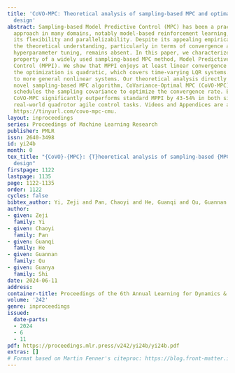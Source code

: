 ```yaml
---
title: 'CoVO-MPC: Theoretical analysis of sampling-based MPC and optimal covariance
  design'
abstract: Sampling-based Model Predictive Control (MPC) has been a practical and effective
  approach in many domains, notably model-based reinforcement learning, thanks to
  its flexibility and parallelizability. Despite its appealing empirical performance,
  the theoretical understanding, particularly in terms of convergence analysis and
  hyperparameter tuning, remains absent. In this paper, we characterize the convergence
  property of a widely used sampling-based MPC method, Model Predictive Path Integral
  Control (MPPI). We show that MPPI enjoys at least linear convergence rates when
  the optimization is quadratic, which covers time-varying LQR systems. We then extend
  to more general nonlinear systems. Our theoretical analysis directly leads to a
  novel sampling-based MPC algorithm, CoVariance-Optimal MPC (CoVO-MPC) that optimally
  schedules the sampling covariance to optimize the convergence rate. Empirically,
  CoVO-MPC significantly outperforms standard MPPI by 43-54% in both simulations and
  real-world quadrotor agile control tasks. Videos and Appendices are available at
  https://tinyurl.com/covo-mpc-cmu.
layout: inproceedings
series: Proceedings of Machine Learning Research
publisher: PMLR
issn: 2640-3498
id: yi24b
month: 0
tex_title: "{CoVO}-{MPC}: {T}heoretical analysis of sampling-based {MPC} and optimal covariance
  design"
firstpage: 1122
lastpage: 1135
page: 1122-1135
order: 1122
cycles: false
bibtex_author: Yi, Zeji and Pan, Chaoyi and He, Guanqi and Qu, Guannan and Shi, Guanya
author:
- given: Zeji
  family: Yi
- given: Chaoyi
  family: Pan
- given: Guanqi
  family: He
- given: Guannan
  family: Qu
- given: Guanya
  family: Shi
date: 2024-06-11
address:
container-title: Proceedings of the 6th Annual Learning for Dynamics & Control Conference
volume: '242'
genre: inproceedings
issued:
  date-parts:
  - 2024
  - 6
  - 11
pdf: https://proceedings.mlr.press/v242/yi24b/yi24b.pdf
extras: []
# Format based on Martin Fenner's citeproc: https://blog.front-matter.io/posts/citeproc-yaml-for-bibliographies/
---
```

